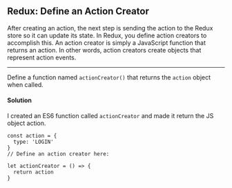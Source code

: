 ## Redux: Define an Action Creator

After creating an action, the next step is sending the action to the Redux store so it can update its state. In Redux, you define action creators to accomplish this. An action creator is simply a JavaScript function that returns an action. In other words, action creators create objects that represent action events.

------

Define a function named `actionCreator()` that returns the `action` object when called.





#### Solution 

I created an ES6 function called `actionCreator` and made it return the JS object action. 

`````react
const action = {
  type: 'LOGIN'
}
// Define an action creator here:

let actionCreator = () => {
  return action
}
`````